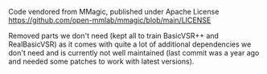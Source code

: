 Code vendored from MMagic, published under Apache License
https://github.com/open-mmlab/mmagic/blob/main/LICENSE

Removed parts we don't need (kept all to train BasicVSR++ and RealBasicVSR) as it comes with quite a lot of additional dependencies we don't need
and is currently not well maintained (last commit was a year ago and needed some patches to work with latest versions).